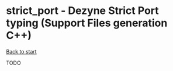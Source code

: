# strict_port - Dezyne Strict Port typing (Support Files generation C++)

[Back to start](../../ReferenceManual.md)

TODO
